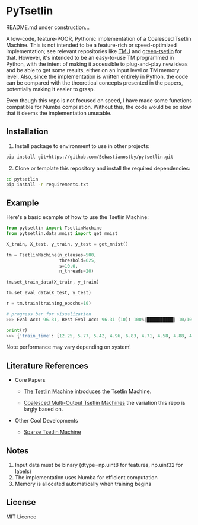 # PyTsetlin


README.md under construction...

A low-code, feature-POOR, Pythonic implementation of a Coalesced Tsetlin Machine. This is not intended to be a feature-rich or speed-optimized implementation; see relevant repositories like [
TMU](https://github.com/cair/tmu) and [green-tsetlin](https://github.com/ooki/green_tsetlin) for that. However, it's intended to be an easy-to-use TM programmed in Python, with the intent of making it accessible to plug-and-play new ideas and be able to get some results, either on an input level or TM memory level. Also, since the implementation is written entirely in Python, the code can be compared with the theoretical concepts presented in the papers, potentially making it easier to grasp.

Even though this repo is not focused on speed, I have made some functions compatible for Numba compilation. Without this, the code would be so slow that it deems the implementation unusable.

## Installation

1. Install package to environment to use in other projects:
```bash
pip install git+https://github.com/Sebastianostby/pytsetlin.git
```

2. Clone or template this repository and install the required dependencies:

```bash
cd pytsetlin
pip install -r requirements.txt
```

## Example

Here's a basic example of how to use the Tsetlin Machine:

```python
from pytsetlin import TsetlinMachine
from pytsetlin.data.mnist import get_mnist

X_train, X_test, y_train, y_test = get_mnist()

tm = TsetlinMachine(n_clauses=500,
                    threshold=625,
                    s=10.0,
                    n_threads=20)

tm.set_train_data(X_train, y_train)

tm.set_eval_data(X_test, y_test)

r = tm.train(training_epochs=10)

# progress bar for visualization
>>> Eval Acc: 96.31, Best Eval Acc: 96.31 (10): 100%|██████████| 10/10 [01:03<00:00,  6.30s/it]
```

```python
print(r)
>>> {'train_time': [12.25, 5.77, 5.42, 4.96, 6.83, 4.71, 4.58, 4.88, 4.11, 5.9], 'eval_acc': [91.56, 92.97, 93.45, 94.42, 94.24, 94.71, 94.82, 95.1, 95.11, 96.31], 'best_eval_acc': 96.31, 'best_eval_epoch': 10}
```
Note performance may vary depending on system! 

## Literature References

* Core Papers 

     * [The Tsetlin Machine](https://arxiv.org/abs/1804.01508) introduces the Tsetlin Machine.

     * [Coalesced Multi-Output Tsetlin Machines](https://arxiv.org/abs/2108.07594) the variation this repo is largly based on.

* Other Cool Developments 

    * [Sparse Tsetlin Machine](https://arxiv.org/abs/2405.02375)


## Notes

1. Input data must be binary (dtype=np.uint8 for features, np.uint32 for labels)
2. The implementation uses Numba for efficient computation
3. Memory is allocated automatically when training begins


## License

MIT Licence

